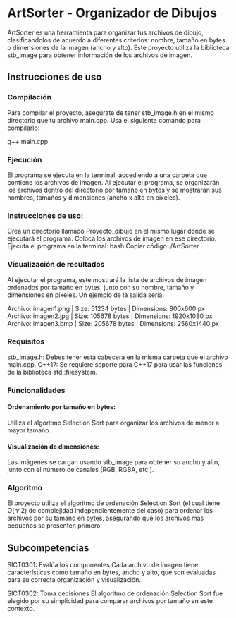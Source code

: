 # ArtSorter - Organizador de Dibujos

ArtSorter es una herramienta para organizar tus archivos de dibujo, clasificándolos de acuerdo a diferentes criterios: nombre, tamaño en bytes o dimensiones de la imagen (ancho y alto). Este proyecto utiliza la biblioteca stb_image para obtener información de los archivos de imagen.

## Instrucciones de uso
### Compilación
Para compilar el proyecto, asegúrate de tener stb_image.h en el mismo directorio que tu archivo main.cpp. Usa el siguiente comando para compilarlo:

g++ main.cpp


### Ejecución
El programa se ejecuta en la terminal, accediendo a una carpeta que contiene los archivos de imagen. Al ejecutar el programa, se organizarán los archivos dentro del directorio por tamaño en bytes y se mostrarán sus nombres, tamaños y dimensiones (ancho x alto en píxeles).

### Instrucciones de uso:

Crea un directorio llamado Proyecto_dibujo en el mismo lugar donde se ejecutará el programa.
Coloca los archivos de imagen en ese directorio.
Ejecuta el programa en la terminal:
bash
Copiar código
./ArtSorter

### Visualización de resultados
Al ejecutar el programa, este mostrará la lista de archivos de imagen ordenados por tamaño en bytes, junto con su nombre, tamaño y dimensiones en píxeles. Un ejemplo de la salida sería:

Archivo: imagen1.png | Size: 51234 bytes | Dimensions: 800x600 px
Archivo: imagen2.jpg | Size: 105678 bytes | Dimensions: 1920x1080 px
Archivo: imagen3.bmp | Size: 205678 bytes | Dimensions: 2560x1440 px

### Requisitos
stb_image.h: Debes tener esta cabecera en la misma carpeta que el archivo main.cpp.
C++17: Se requiere soporte para C++17 para usar las funciones de la biblioteca std::filesystem.

### Funcionalidades
#### Ordenamiento por tamaño en bytes:
Utiliza el algoritmo Selection Sort para organizar los archivos de menor a mayor tamaño.

#### Visualización de dimensiones:
Las imágenes se cargan usando stb_image para obtener su ancho y alto, junto con el número de canales (RGB, RGBA, etc.).

### Algoritmo
El proyecto utiliza el algoritmo de ordenación Selection Sort (el cual tiene O(n^2) de complejidad independientemente del caso) para ordenar los archivos por su tamaño en bytes, asegurando que los archivos más pequeños se presenten primero.

## Subcompetencias
SICT0301: Evalúa los componentes
Cada archivo de imagen tiene características como tamaño en bytes, ancho y alto, que son evaluadas para su correcta organización y visualización.

SICT0302: Toma decisiones
El algoritmo de ordenación Selection Sort fue elegido por su simplicidad para comparar archivos por tamaño en este contexto.
